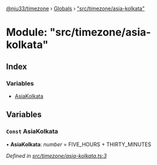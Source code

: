 [@nju33/timezone](../README.md) › [Globals](../globals.md) › ["src/timezone/asia-kolkata"](_src_timezone_asia_kolkata_.md)

# Module: "src/timezone/asia-kolkata"

## Index

### Variables

* [AsiaKolkata](_src_timezone_asia_kolkata_.md#const-asiakolkata)

## Variables

### `Const` AsiaKolkata

• **AsiaKolkata**: *number* = FIVE_HOURS + THIRTY_MINUTES

*Defined in [src/timezone/asia-kolkata.ts:3](https://github.com/nju33/timezone/blob/c9267a7/src/timezone/asia-kolkata.ts#L3)*
